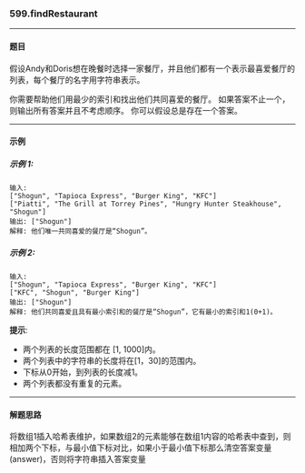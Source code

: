 ### 599.findRestaurant
----
#### 题目
假设Andy和Doris想在晚餐时选择一家餐厅，并且他们都有一个表示最喜爱餐厅的列表，每个餐厅的名字用字符串表示。

你需要帮助他们用最少的索引和找出他们共同喜爱的餐厅。 如果答案不止一个，则输出所有答案并且不考虑顺序。 你可以假设总是存在一个答案。

----
#### 示例

##### 示例 1:

```
输入:
["Shogun", "Tapioca Express", "Burger King", "KFC"]
["Piatti", "The Grill at Torrey Pines", "Hungry Hunter Steakhouse", "Shogun"]
输出: ["Shogun"]
解释: 他们唯一共同喜爱的餐厅是“Shogun”。
```

##### 示例 2:

```
输入:
["Shogun", "Tapioca Express", "Burger King", "KFC"]
["KFC", "Shogun", "Burger King"]
输出: ["Shogun"]
解释: 他们共同喜爱且具有最小索引和的餐厅是“Shogun”，它有最小的索引和1(0+1)。
```

**提示**:

- 两个列表的长度范围都在 [1, 1000]内。
- 两个列表中的字符串的长度将在[1，30]的范围内。
- 下标从0开始，到列表的长度减1。
- 两个列表都没有重复的元素。

----
#### 解题思路
将数组1插入哈希表维护，如果数组2的元素能够在数组1内容的哈希表中查到，则相加两个下标，与最小值下标对比，如果小于最小值下标那么清空答案变量(answer)，否则将字符串插入答案变量